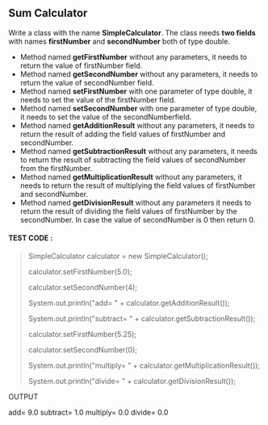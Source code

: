 ## Sum Calculator

Write a class with the name **SimpleCalculator**. The class needs **two fields** with 
names **firstNumber** and **secondNumber** both of type double.

- Method named **getFirstNumber** without any parameters, it needs to return the value of firstNumber field.
- Method named **getSecondNumber** without any parameters, it needs to return the value of secondNumber field.
- Method named **setFirstNumber** with one parameter of type double, it needs to set the value of the firstNumber field.
- Method named **setSecondNumber** with one parameter of type double, it needs to set the value of the secondNumberfield.
- Method named **getAdditionResult** without any parameters, it needs to return the result of adding the field values of firstNumber and secondNumber.
- Method named **getSubtractionResult** without any parameters, it needs to return the result of subtracting the field values of secondNumber from the firstNumber.
- Method named **getMultiplicationResult** without any parameters, it needs to return the result of multiplying the field values of firstNumber and secondNumber.
- Method named **getDivisionResult** without any parameters it needs to return the result of dividing the field values of firstNumber by the secondNumber. In case the value of secondNumber is 0 then return 0.


#### TEST CODE :

> SimpleCalculator calculator = new SimpleCalculator();
> 
> calculator.setFirstNumber(5.0);
> 
> calculator.setSecondNumber(4);
> 
> System.out.println("add= " + calculator.getAdditionResult());
> 
> System.out.println("subtract= " + calculator.getSubtractionResult());
> 
> calculator.setFirstNumber(5.25);
> 
> calculator.setSecondNumber(0);
> 
> System.out.println("multiply= " + calculator.getMultiplicationResult());
> 
> System.out.println("divide= " + calculator.getDivisionResult());

OUTPUT

add= 9.0
subtract= 1.0
multiply= 0.0
divide= 0.0
